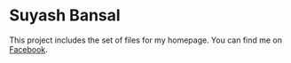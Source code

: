 # Suyash Bansal

This project includes the set of files for my homepage.
You can find me on [Facebook](http://www.facebook.com/suyashbansal26).
